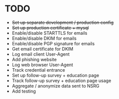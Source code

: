 # TODO
- ~~Set up separate development / production config~~
- ~~Set up production certificate + mysql~~
- Enable/disable STARTTLS for emails
- Enable/disable DKIM for emails
- Enable/disable PGP signature for emails
- Get email certificate for DKIM
- Log email client User-Agent
- Add phishing website
- Log web browser User-Agent
- Track credential entrance
- Set up follow-up survey + education page
- Track follow-up survey + education page usage 
- Aggregate / anonymize data sent to NSRG  
- Add testing 

